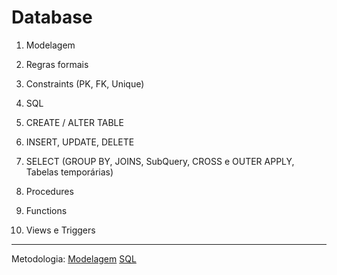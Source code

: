 # Database

1. Modelagem
  1. Regras formais
  1. Constraints (PK, FK, Unique)
  
1. SQL
  1. CREATE / ALTER TABLE
  1. INSERT, UPDATE, DELETE
  1. SELECT (GROUP BY, JOINS, SubQuery, CROSS e OUTER APPLY, Tabelas temporárias)
  1. Procedures
  1. Functions
  1. Views e Triggers
  
------

Metodologia:
[Modelagem](https://www.youtube.com/playlist?list=PLucm8g_ezqNoNHU8tjVeHmRGBFnjDIlxD)
[SQL](https://www.youtube.com/playlist?list=PLucm8g_ezqNqI5cW3alteV5olcMCcHYRK)

